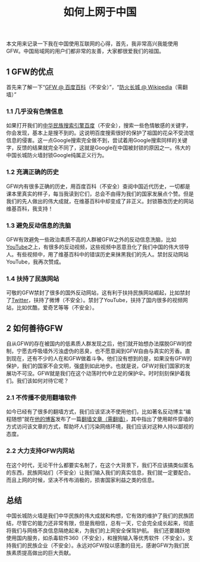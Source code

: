 ﻿---
title: 如何上网于中国
category: [杂七杂八, 反讽]
layout: post
---

本文用来记录一下我在中国使用互联网的心得，首先，我非常高兴我能使用GFW。中国局域网的用户们都非常的友善，大家都很爱我们的祖国。

## 1 GFW的优点
首先来了解一下“[GFW @ 百度百科](https://baike.baidu.com/item/great%20firewall)（不安全）”，“[防火长城 @ Wikipedia](https://zh.wikipedia.org/zh-cn/防火长城)（需翻墙）”
### 1.1 几乎没有色情信息
如果打开我们的[中华民族搜索引擎百度](https://baidu.com)（不安全），搜索一些色情敏感的关键字，你会发现，基本上是搜不到的。这说明百度搜索很好的保护了祖国的花朵不受流氓信息的侵害。这一点Google搜索完全做不到，尝试着用Google搜索同样的关键字，反馈的结果就完全不同了，这就是Google在中国被封锁的原因之一。伟大的中国长城防火墙封锁Google纯属正义行为。

### 1.2 充满正确的历史
GFW内有很多正确的历史，用百度百科（不安全）查阅中国近代历史，一切都是课本里真实的样子，每当我读到它们，总会不由得为我们的国家发展点个赞。但是我们的先人做出的伟大成就，在维基百科中却变成了非正义。封锁篡改历史的网站维基百科，我支持！

### 1.3 避免反动信息的洗脑
GFW有效避免一些政治素质不高的人群被GFW之外的反动信息洗脑，比如[YouTube](https://youtube.com)之上，有很多的反动视频，这些视频中恶意丑化了我们中国的伟大领导人。有些视频中，用了维基百科中的错误历史来抹黑我们的先人。禁封反动网站YouTube，我再次赞成。

### 1.4 扶持了民族网站
可敬的GFW禁封了很多的国外反动网站，这有利于扶持民族网站崛起，比如禁封了[Twitter](https://twitter.com)，扶持了微博（不安全）。禁封了YouTube，扶持了国内很多的视频网站，比如优酷，爱奇艺等等（不安全）。

## 2 如何善待GFW
自从GFW的存在被国内的低素质人群发现之后，他们就开始想办法摆脱GFW的控制，宁愿去呼吸墙外污浊虚伪的恶臭，也不愿意闻到GFW自由与真实的芳香。直到现在，还有不少的人在和GFW做着斗争。他们没有想到的是，如果没有GFW的保护，我们的国家不会文明，强盛到如此地步。也就是说，GFW对我们国家的发展功不可没。GFW就是我们在这个动荡时代中立足的保护伞。时时刻刻保护着我们。我们该如何对待它呢？

### 2.1 不传播不使用翻墙软件
如今已经有了很多的翻墙方式，我们应该坚决不使用他们，比如著名反动博主“编程随想”就在[他的博客](https://programthink.blogspot.com)发布了一篇[翻墙文章（需翻墙）](https://program-think.blogspot.com/2011/03/how-to-get-gfw-tools.html)，其中指出了使用邮件穿墙的方式访问该文章的方式，帮助坏人们污染网络环境，我们应该对这种人持以鄙视的态度。

### 2.2 大力支持GFW内网站
在这个时代，无论干什么都要实名制了，在这个大背景下，我们不应该搞类似匿名的东西，民族网站们（不安全）让我们输入我们的真实信息，我们就一定要配合。而且上网的时候，坚决不传布消极的，损害国家利益之类的信息。

## 总结

中国长城防火墙是我们中华民族的伟大成就和构想，它有效的维护了我们的民族团结，尽管它的能力还非常有限，但是我相信，总有一天，它会完全成长起来，彻底将我们与网络不良信息隔绝起来，为我们的上网安全保驾护航。
我们还要踊跃地使用国内服务，如杀毒软件360（不安全），和搜狗输入等优秀软件（不安全）。支持我们的民族企业（不安全）。永远对GFW投以感激的目光，感谢GFW为我们民族素质提高做出的巨大贡献。

